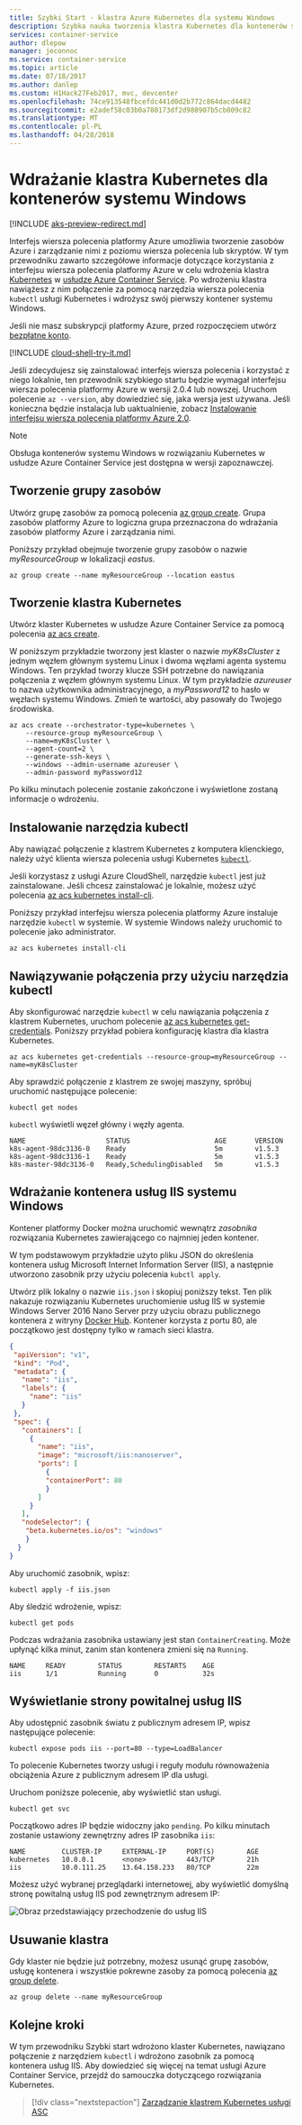 ```yaml
---
title: Szybki Start - klastra Azure Kubernetes dla systemu Windows
description: Szybka nauka tworzenia klastra Kubernetes dla kontenerów systemu Windows w usłudze Azure Container Service za pomocą interfejsu wiersza polecenia platformy Azure.
services: container-service
author: dlepow
manager: jeconnoc
ms.service: container-service
ms.topic: article
ms.date: 07/18/2017
ms.author: danlep
ms.custom: H1Hack27Feb2017, mvc, devcenter
ms.openlocfilehash: 74ce913548fbcefdc441d0d2b772c864dacd4482
ms.sourcegitcommit: e2adef58c03b0a780173df2d988907b5cb809c82
ms.translationtype: MT
ms.contentlocale: pl-PL
ms.lasthandoff: 04/28/2018
---
```

# <a name="deploy-kubernetes-cluster-for-windows-containers"></a>Wdrażanie klastra Kubernetes dla kontenerów systemu Windows

[!INCLUDE [aks-preview-redirect.md](../../../includes/aks-preview-redirect.md)]

Interfejs wiersza polecenia platformy Azure umożliwia tworzenie zasobów Azure i zarządzanie nimi z poziomu wiersza polecenia lub skryptów. W tym przewodniku zawarto szczegółowe informacje dotyczące korzystania z interfejsu wiersza polecenia platformy Azure w celu wdrożenia klastra [Kubernetes](https://kubernetes.io/docs/home/) w [usłudze Azure Container Service](../container-service-intro.md). Po wdrożeniu klastra nawiążesz z nim połączenie za pomocą narzędzia wiersza polecenia `kubectl` usługi Kubernetes i wdrożysz swój pierwszy kontener systemu Windows.

Jeśli nie masz subskrypcji platformy Azure, przed rozpoczęciem utwórz [bezpłatne konto](https://azure.microsoft.com/free/?WT.mc_id=A261C142F).

[!INCLUDE [cloud-shell-try-it.md](../../../includes/cloud-shell-try-it.md)]

Jeśli zdecydujesz się zainstalować interfejs wiersza polecenia i korzystać z niego lokalnie, ten przewodnik szybkiego startu będzie wymagał interfejsu wiersza polecenia platformy Azure w wersji 2.0.4 lub nowszej. Uruchom polecenie `az --version`, aby dowiedzieć się, jaka wersja jest używana. Jeśli konieczna będzie instalacja lub uaktualnienie, zobacz [Instalowanie interfejsu wiersza polecenia platformy Azure 2.0]( /cli/azure/install-azure-cli). 

> [!NOTE]
> Obsługa kontenerów systemu Windows w rozwiązaniu Kubernetes w usłudze Azure Container Service jest dostępna w wersji zapoznawczej. 
>

## <a name="create-a-resource-group"></a>Tworzenie grupy zasobów

Utwórz grupę zasobów za pomocą polecenia [az group create](/cli/azure/group#az_group_create). Grupa zasobów platformy Azure to logiczna grupa przeznaczona do wdrażania zasobów platformy Azure i zarządzania nimi. 

Poniższy przykład obejmuje tworzenie grupy zasobów o nazwie *myResourceGroup* w lokalizacji *eastus*.

```azurecli-interactive 
az group create --name myResourceGroup --location eastus
```

## <a name="create-kubernetes-cluster"></a>Tworzenie klastra Kubernetes
Utwórz klaster Kubernetes w usłudze Azure Container Service za pomocą polecenia [az acs create](/cli/azure/acs#az_acs_create). 

W poniższym przykładzie tworzony jest klaster o nazwie *myK8sCluster* z jednym węzłem głównym systemu Linux i dwoma węzłami agenta systemu Windows. Ten przykład tworzy klucze SSH potrzebne do nawiązania połączenia z węzłem głównym systemu Linux. W tym przykładzie *azureuser* to nazwa użytkownika administracyjnego, a *myPassword12* to hasło w węzłach systemu Windows. Zmień te wartości, aby pasowały do Twojego środowiska. 



```azurecli-interactive 
az acs create --orchestrator-type=kubernetes \
    --resource-group myResourceGroup \
    --name=myK8sCluster \
    --agent-count=2 \
    --generate-ssh-keys \
    --windows --admin-username azureuser \
    --admin-password myPassword12
```

Po kilku minutach polecenie zostanie zakończone i wyświetlone zostaną informacje o wdrożeniu.

## <a name="install-kubectl"></a>Instalowanie narzędzia kubectl

Aby nawiązać połączenie z klastrem Kubernetes z komputera klienckiego, należy użyć klienta wiersza polecenia usługi Kubernetes [`kubectl`](https://kubernetes.io/docs/user-guide/kubectl/). 

Jeśli korzystasz z usługi Azure CloudShell, narzędzie `kubectl` jest już zainstalowane. Jeśli chcesz zainstalować je lokalnie, możesz użyć polecenia [az acs kubernetes install-cli](/cli/azure/acs/kubernetes#install-cli).

Poniższy przykład interfejsu wiersza polecenia platformy Azure instaluje narzędzie `kubectl` w systemie. W systemie Windows należy uruchomić to polecenie jako administrator.

```azurecli-interactive 
az acs kubernetes install-cli
```


## <a name="connect-with-kubectl"></a>Nawiązywanie połączenia przy użyciu narzędzia kubectl

Aby skonfigurować narzędzie `kubectl` w celu nawiązania połączenia z klastrem Kubernetes, uruchom polecenie [az acs kubernetes get-credentials](/cli/azure/acs/kubernetes#get-credentials). Poniższy przykład pobiera konfigurację klastra dla klastra Kubernetes.

```azurecli-interactive 
az acs kubernetes get-credentials --resource-group=myResourceGroup --name=myK8sCluster
```

Aby sprawdzić połączenie z klastrem ze swojej maszyny, spróbuj uruchomić następujące polecenie:

```azurecli-interactive
kubectl get nodes
```

`kubectl` wyświetli węzeł główny i węzły agenta.

```azurecli-interactive
NAME                    STATUS                     AGE       VERSION
k8s-agent-98dc3136-0    Ready                      5m        v1.5.3
k8s-agent-98dc3136-1    Ready                      5m        v1.5.3
k8s-master-98dc3136-0   Ready,SchedulingDisabled   5m        v1.5.3

```

## <a name="deploy-a-windows-iis-container"></a>Wdrażanie kontenera usług IIS systemu Windows

Kontener platformy Docker można uruchomić wewnątrz *zasobnika* rozwiązania Kubernetes zawierającego co najmniej jeden kontener. 

W tym podstawowym przykładzie użyto pliku JSON do określenia kontenera usług Microsoft Internet Information Server (IIS), a następnie utworzono zasobnik przy użyciu polecenia `kubctl apply`. 

Utwórz plik lokalny o nazwie `iis.json` i skopiuj poniższy tekst. Ten plik nakazuje rozwiązaniu Kubernetes uruchomienie usług IIS w systemie Windows Server 2016 Nano Server przy użyciu obrazu publicznego kontenera z witryny [Docker Hub](https://hub.docker.com/r/microsoft/iis/). Kontener korzysta z portu 80, ale początkowo jest dostępny tylko w ramach sieci klastra.

 ```JSON
 {
  "apiVersion": "v1",
  "kind": "Pod",
  "metadata": {
    "name": "iis",
    "labels": {
      "name": "iis"
    }
  },
  "spec": {
    "containers": [
      {
        "name": "iis",
        "image": "microsoft/iis:nanoserver",
        "ports": [
          {
          "containerPort": 80
          }
        ]
      }
    ],
    "nodeSelector": {
     "beta.kubernetes.io/os": "windows"
     }
   }
 }
 ```

Aby uruchomić zasobnik, wpisz:
  
```azurecli-interactive
kubectl apply -f iis.json
```  

Aby śledzić wdrożenie, wpisz:
  
```azurecli-interactive
kubectl get pods
```

Podczas wdrażania zasobnika ustawiany jest stan `ContainerCreating`. Może upłynąć kilka minut, zanim stan kontenera zmieni się na `Running`.

```azurecli-interactive
NAME     READY        STATUS        RESTARTS    AGE
iis      1/1          Running       0           32s
```

## <a name="view-the-iis-welcome-page"></a>Wyświetlanie strony powitalnej usług IIS

Aby udostępnić zasobnik światu z publicznym adresem IP, wpisz następujące polecenie:

```azurecli-interactive
kubectl expose pods iis --port=80 --type=LoadBalancer
```

To polecenie Kubernetes tworzy usługi i reguły modułu równoważenia obciążenia Azure z publicznym adresem IP dla usługi. 

Uruchom poniższe polecenie, aby wyświetlić stan usługi.

```azurecli-interactive
kubectl get svc
```

Początkowo adres IP będzie widoczny jako `pending`. Po kilku minutach zostanie ustawiony zewnętrzny adres IP zasobnika `iis`:
  
```azurecli-interactive
NAME         CLUSTER-IP     EXTERNAL-IP     PORT(S)        AGE       
kubernetes   10.0.0.1       <none>          443/TCP        21h       
iis          10.0.111.25    13.64.158.233   80/TCP         22m
```

Możesz użyć wybranej przeglądarki internetowej, aby wyświetlić domyślną stronę powitalną usług IIS pod zewnętrznym adresem IP:

![Obraz przedstawiający przechodzenie do usług IIS](./media/container-service-kubernetes-windows-walkthrough/kubernetes-iis.png)  


## <a name="delete-cluster"></a>Usuwanie klastra
Gdy klaster nie będzie już potrzebny, możesz usunąć grupę zasobów, usługę kontenera i wszystkie pokrewne zasoby za pomocą polecenia [az group delete](/cli/azure/group#az_group_delete).

```azurecli-interactive 
az group delete --name myResourceGroup
```


## <a name="next-steps"></a>Kolejne kroki

W tym przewodniku Szybki start wdrożono klaster Kubernetes, nawiązano połączenie z narzędziem `kubectl` i wdrożono zasobnik za pomocą kontenera usług IIS. Aby dowiedzieć się więcej na temat usługi Azure Container Service, przejdź do samouczka dotyczącego rozwiązania Kubernetes.

> [!div class="nextstepaction"]
> [Zarządzanie klastrem Kubernetes usługi ASC](container-service-tutorial-kubernetes-prepare-app.md)
